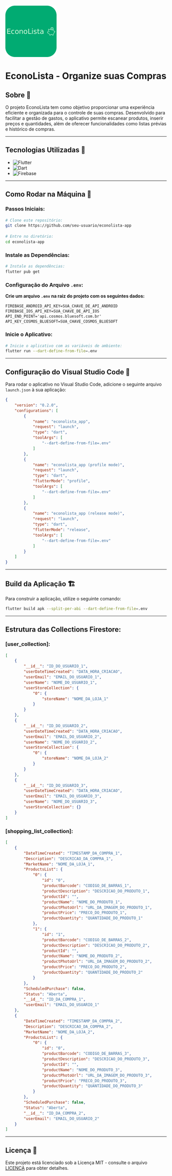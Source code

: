 ![EconoLista Logo](https://github.com/miguelhp373/econolista-mobile-app/blob/main/.github/brading_logo.png)
# EconoLista - Organize suas Compras

## Sobre 📖

O projeto EconoLista tem como objetivo proporcionar uma experiência eficiente e organizada para o controle de suas compras. Desenvolvido para facilitar a gestão de gastos, o aplicativo permite escanear produtos, inserir preços e quantidades, além de oferecer funcionalidades como listas prévias e histórico de compras.

---

## Tecnologias Utilizadas 🚀

- ![Flutter](https://img.shields.io/badge/Flutter-%2302569B.svg?style=for-the-badge&logo=Flutter&logoColor=white)
- ![Dart](https://img.shields.io/badge/dart-%230175C2.svg?style=for-the-badge&logo=dart&logoColor=white)
- ![Firebase](https://img.shields.io/badge/firebase-%23039BE5.svg?style=for-the-badge&logo=firebase)

---

## Como Rodar na Máquina 🤔

### Passos Iniciais:

```bash
# Clone este repositório:
git clone https://github.com/seu-usuario/econolista-app

# Entre no diretório:
cd econolista-app
```

### Instale as Dependências:

```bash
# Instale as dependências:
flutter pub get
```

### Configuração do Arquivo `.env`:

**Crie um arquivo `.env` na raiz do projeto com os seguintes dados:**
```plaintext
FIREBASE_ANDROID_API_KEY=SUA_CHAVE_DE_API_ANDROID
FIREBASE_IOS_API_KEY=SUA_CHAVE_DE_API_IOS
API_END_POINT='api.cosmos.bluesoft.com.br'
API_KEY_COSMOS_BLUESOFT=SUA_CHAVE_COSMOS_BLUESOFT
```

### Inicie o Aplicativo:

```bash
# Inicie o aplicativo com as variáveis de ambiente:
flutter run --dart-define-from-file=.env
```

---

## Configuração do Visual Studio Code 🚧

Para rodar o aplicativo no Visual Studio Code, adicione o seguinte arquivo `launch.json` à sua aplicação:

```json
{
    "version": "0.2.0",
    "configurations": [
        {
            "name": "econolista_app",
            "request": "launch",
            "type": "dart",
            "toolArgs": [
                "--dart-define-from-file=.env"
            ]
        },
        {
            "name": "econolista_app (profile mode)",
            "request": "launch",
            "type": "dart",
            "flutterMode": "profile",
            "toolArgs": [                
                "--dart-define-from-file=.env"
            ]  
        },
        {
            "name": "econolista_app (release mode)",
            "request": "launch",
            "type": "dart",
            "flutterMode": "release",
            "toolArgs": [               
                "--dart-define-from-file=.env"
            ]
        }
    ]
}
```

---

## Build da Aplicação 🏗️

Para construir a aplicação, utilize o seguinte comando:

```bash
flutter build apk --split-per-abi --dart-define-from-file=.env
```

---

## Estrutura das Collections Firestore:

### [user_collection]:

```json
[
    {
        "__id__": "ID_DO_USUARIO_1",
        "userDateTimeCreated": "DATA_HORA_CRIACAO",
        "userEmail": "EMAIL_DO_USUARIO_1",
        "userName": "NOME_DO_USUARIO_1",
        "userStoreCollection": {
            "0": {
                "storeName": "NOME_DA_LOJA_1"
            }
        }
    },
    {
        "__id__": "ID_DO_USUARIO_2",
        "userDateTimeCreated": "DATA_HORA_CRIACAO",
        "userEmail": "EMAIL_DO_USUARIO_2",
        "userName": "NOME_DO_USUARIO_2",
        "userStoreCollection": {
            "0": {
                "storeName": "NOME_DA_LOJA_2"
            }
        }
    },
    {
        "__id__": "ID_DO_USUARIO_3",
        "userDateTimeCreated": "DATA_HORA_CRIACAO",
        "userEmail": "EMAIL_DO_USUARIO_3",
        "userName": "NOME_DO_USUARIO_3",
        "userStoreCollection": {}
    }
]
```

### [shopping_list_collection]:

```json
[
    {
        "DateTimeCreated": "TIMESTAMP_DA_COMPRA_1",
        "Description": "DESCRICAO_DA_COMPRA_1",
        "MarketName": "NOME_DA_LOJA_1",
        "ProductsList": {
            "0": {
                "id": "0",
                "productBarcode": "CODIGO_DE_BARRAS_1",
                "productDescription": "DESCRICAO_DO_PRODUTO_1",
                "productId": "",
                "productName": "NOME_DO_PRODUTO_1",
                "productPhotoUrl": "URL_DA_IMAGEM_DO_PRODUTO_1",
                "productPrice": "PRECO_DO_PRODUTO_1",
                "productQuantity": "QUANTIDADE_DO_PRODUTO_1"
            },
            "1": {
                "id": "1",
                "productBarcode": "CODIGO_DE_BARRAS_2",
                "productDescription": "DESCRICAO_DO_PRODUTO_2",
                "productId": "",
                "productName": "NOME_DO_PRODUTO_2",
                "productPhotoUrl": "URL_DA_IMAGEM_DO_PRODUTO_2",
                "productPrice": "PRECO_DO_PRODUTO_2",
                "productQuantity": "QUANTIDADE_DO_PRODUTO_2"
            }
        },
        "ScheduledPurchase": false,
        "Status": "Aberta",
        "__id__": "ID_DA_COMPRA_1",
        "userEmail": "EMAIL_DO_USUARIO_1"
    },
    {
        "DateTimeCreated": "TIMESTAMP_DA_COMPRA_2",
        "Description": "DESCRICAO_DA_COMPRA_2",
        "MarketName": "NOME_DA_LOJA_2",
        "ProductsList": {
            "0": {
                "id": "0",
                "productBarcode": "CODIGO_DE_BARRAS_3",
                "productDescription": "DESCRICAO_DO_PRODUTO_3",
                "productId": "",
                "productName": "NOME_DO_PRODUTO_3",
                "productPhotoUrl": "URL_DA_IMAGEM_DO_PRODUTO_3",
                "productPrice": "PRECO_DO_PRODUTO_3",
                "productQuantity": "QUANTIDADE_DO_PRODUTO_3"
            }
        },
        "ScheduledPurchase": false,
        "Status": "Aberta",
        "__id__": "ID_DA_COMPRA_2",
        "userEmail": "EMAIL_DO_USUARIO_2"
    }
]
```

---

## Licença 📝

Este projeto está licenciado sob a Licença MIT - consulte o arquivo [LICENÇA](LICENSE) para obter detalhes.
